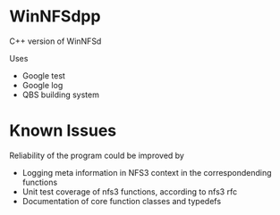 # WinNFSdpp

C++ version of WinNFSd

Uses
 - Google test
 - Google log
 - QBS building system

# Known Issues

Reliability of the program could be improved by
 - Logging meta information in NFS3 context in the correspondending functions
 - Unit test coverage of nfs3 functions, according to nfs3 rfc
 - Documentation of core function classes and typedefs 